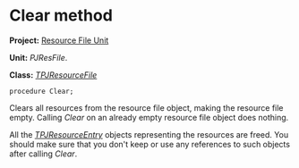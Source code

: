 <a href='Hidden comment: 
$Rev$
$Date$
'></a>

# Clear method #

**Project:** [Resource File Unit](ResFileUnit.md)

**Unit:** _PJResFile_.

**Class:** _[TPJResourceFile](TPJResourceFile.md)_

```
procedure Clear;
```

Clears all resources from the resource file object, making the resource file empty. Calling _Clear_ on an already empty resource file object does nothing.

All the _[TPJResourceEntry](TPJResourceEntry.md)_ objects representing the resources are freed. You should make sure that you don't keep or use any references to such objects after calling _Clear_.